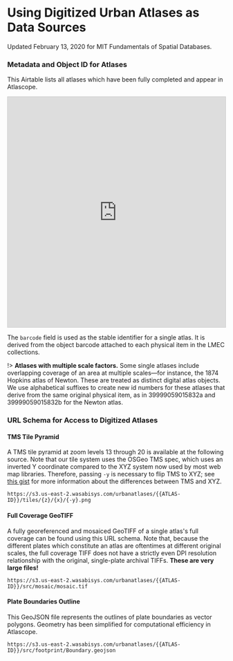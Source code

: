 # Using Digitized Urban Atlases as Data Sources

Updated February 13, 2020 for MIT Fundamentals of Spatial Databases.

### Metadata and Object ID for Atlases

This Airtable lists all atlases which have been fully completed and appear in Atlascope.

<iframe class="airtable-embed" src="https://airtable.com/embed/shrBBu5AEseJvTjk5?backgroundColor=cyan&viewControls=on" frameborder="0" onmousewheel="" width="100%" height="533" style="background: transparent; border: 1px solid #ccc;"></iframe>

The `barcode` field is used as the stable identifier for a single atlas. It is derived from the object barcode attached to each physical item in the LMEC collections.

!> **Atlases with multiple scale factors.** Some single atlases include overlapping coverage of an area at multiple scales—for instance, the 1874 Hopkins atlas of Newton. These are treated as distinct digital atlas objects. We use alphabetical suffixes to create new id numbers for these atlases that derive from the same original physical item, as in 39999059015832a and 39999059015832b for the Newton atlas.



### URL Schema for Access to Digitized Atlases

#### TMS Tile Pyramid

A TMS tile pyramid at zoom levels 13 through 20 is available at the following source. Note that our tile system uses the OSGeo TMS spec, which uses an inverted Y coordinate compared to the XYZ system now used by most web map libraries. Therefore, passing `-y` is necessary to flip TMS to XYZ; see [this gist](https://gist.github.com/tmcw/4954720) for more information about the differences between TMS and XYZ.

```
https://s3.us-east-2.wasabisys.com/urbanatlases/{{ATLAS-ID}}/tiles/{z}/{x}/{-y}.png
```

#### Full Coverage GeoTIFF

A fully georeferenced and mosaiced GeoTIFF of a single atlas's full coverage can be found using this URL schema. Note that, because the different plates which constitute an atlas are oftentimes at different original scales, the full coverage TIFF does not have a strictly even DPI resolution relationship with the original, single-plate archival TIFFs. **These are very large files!**


```
https://s3.us-east-2.wasabisys.com/urbanatlases/{{ATLAS-ID}}/src/mosaic/mosaic.tif
```

#### Plate Boundaries Outline

This GeoJSON file represents the outlines of plate boundaries as vector polygons. Geometry has been simplified for computational efficiency in Atlascope.

```
https://s3.us-east-2.wasabisys.com/urbanatlases/{{ATLAS-ID}}/src/footprint/Boundary.geojson
```